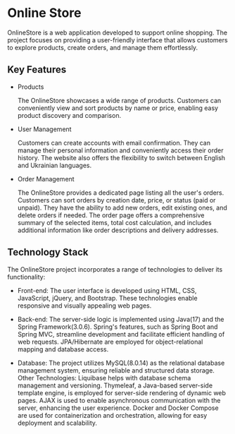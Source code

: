 # Online Store
OnlineStore is a web application developed to support online shopping. 
The project focuses on providing a user-friendly interface that allows customers to explore products, create orders, and manage them effortlessly.
## Key Features
- Products

  The OnlineStore showcases a wide range of products. Customers can conveniently view and sort products by name or price, enabling easy product discovery and comparison.
  

- User Management

  Customers can create accounts with email confirmation. They can manage their personal information and conveniently access their order history. The website also offers the flexibility to switch between English and Ukrainian languages.

- Order Management

  The OnlineStore provides a dedicated page listing all the user's orders. Customers can sort orders by creation date, price, or status (paid or unpaid). They have the ability to add new orders, edit existing ones, and delete orders if needed. The order page offers a comprehensive summary of the selected items, total cost calculation, and includes additional information like order descriptions and delivery addresses.
## Technology Stack

The OnlineStore project incorporates a range of technologies to deliver its functionality:

- Front-end: The user interface is developed using HTML, CSS, JavaScript, jQuery, and Bootstrap. These technologies enable responsive and visually appealing web pages.

- Back-end: The server-side logic is implemented using Java(17) and the Spring Framework(3.0.6). Spring's features, such as Spring Boot and Spring MVC, streamline development and facilitate efficient handling of web requests. JPA/Hibernate are employed for object-relational mapping and database access.

- Database: The project utilizes MySQL(8.0.14) as the relational database management system, ensuring reliable and structured data storage.
Other Technologies: Liquibase helps with database schema management and versioning. Thymeleaf, a Java-based server-side template engine, is employed for server-side rendering of dynamic web pages. AJAX is used to enable asynchronous communication with the server, enhancing the user experience. Docker and Docker Compose are used for containerization and orchestration, allowing for easy deployment and scalability.
